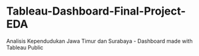 # Tableau-Dashboard-Final-Project-EDA
Analisis Kependudukan Jawa Timur dan Surabaya - Dashboard made with Tableau Public
